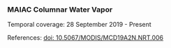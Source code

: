 ### MAIAC Columnar Water Vapor
Temporal coverage: 28 September 2019 - Present

References: [doi: 10.5067/MODIS/MCD19A2N.NRT.006](https://doi.org/10.5067/MODIS/MCD19A2N.NRT.006)
